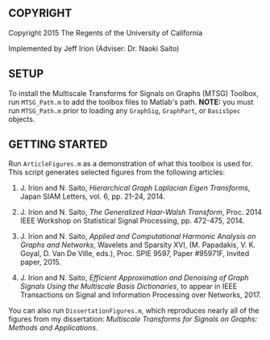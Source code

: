 ## COPYRIGHT

Copyright 2015 The Regents of the University of California

Implemented by Jeff Irion (Adviser: Dr. Naoki Saito)



## SETUP

To install the Multiscale Transforms for Signals on Graphs (MTSG) Toolbox, run
`MTSG_Path.m` to add the toolbox files to Matlab's path.  **NOTE:** you must
run `MTSG_Path.m` prior to loading any `GraphSig`, `GraphPart`, or `BasisSpec`
objects.



## GETTING STARTED

Run `ArticleFigures.m` as a demonstration of what this toolbox is used for.  
This script generates selected figures from the following articles:

1. J. Irion and N. Saito, *Hierarchical Graph Laplacian Eigen Transforms*,
Japan SIAM Letters, vol. 6, pp. 21-24, 2014.

2. J. Irion and N. Saito, *The Generalized Haar-Walsh Transform*, Proc. 2014
IEEE Workshop on Statistical Signal Processing, pp. 472-475, 2014.

3. J. Irion and N. Saito, *Applied and Computational Harmonic Analysis on
Graphs and Networks*, Wavelets and Sparsity XVI, (M. Papadakis, V. K. Goyal, D.
Van De Ville, eds.), Proc. SPIE 9597, Paper #95971F, Invited paper, 2015.

4. J. Irion and N. Saito, *Efficient Approximation and Denoising of Graph
Signals Using the Multiscale Basis Dictionaries*, to appear in IEEE Transactions
on Signal and Information Processing over Networks, 2017.

You can also run `DissertationFigures.m`, which reproduces nearly all of the
figures from my dissertation: *Multiscale Transforms for Signals on Graphs:
Methods and Applications*.  
